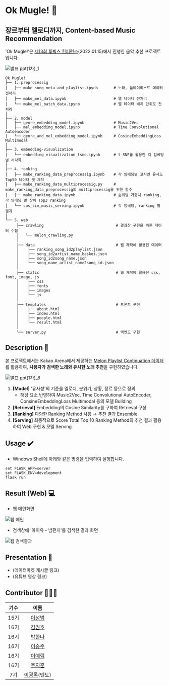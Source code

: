 # Ok Mugle! :musical_note:
## 장르부터 멜로디까지, Content-based Music Recommendation

'Ok Mugle!'은 [제13회 투빅스 컨퍼런스](http://www.datamarket.kr/xe/board_lhOx96/77271)(2022.01.15)에서 진행한 음악 추천 프로젝트입니다.

![발표 ppt(1차)_1](https://user-images.githubusercontent.com/87759826/149263884-f381c26d-18b0-43ba-9bda-a338cec3e53b.jpg)

```shell
Ok Mugle!
├── 1. preprocessig
│   ├── make_song_meta_and_playlist.ipynb       # 노래, 플레이리스트 데이터 전처리
│   ├── make_mel_data.ipynb                     # 멜 데이터 전처리
│   └── make_mel_batch_data.ipynb               # 멜 데이터 배치 단위로 전처리
│
├── 2. model
│   ├── genre_embedding_model.ipynb             # Music2Vec
│   ├── mel_embedding_model.ipynb               # Time Convolutional Autoencoder
│   └── genre_and_mel_embedding_model.ipynb     # CosineEmbeddingLoss Multimodal
│
├── 3. embedding-visualization
│   └── embedding_visualization_tsne.ipynb      # t-SNE를 활용한 각 임베딩별 시각화
│
├── 4. ranking
│   ├── make_ranking_data_preprocessig.ipynb    # 각 임베딩별 코사인 유사도 Top50 데이터 셋 제작 
│   ├── make_ranking_data_multiprocessig.py     # make_ranking_data_preprocessig의 multiprocessig을 위한 함수
│   ├── make_ranking_data.ipynb                 # 순위별 가중치 ranking, 각 임베딩 별 상위 Top3 ranking
│   └── cos_sim_music_serving.ipynb             # 각 임베딩, ranking 별 결과
│
└── 5. web
     ├── crawling                                # 결과창 구현을 위한 데이터 수집
     │   └── melon_crawling.py 
     │ 
     ├── data                                    # 웹 제작에 활용된 데이터
     │    ├── ranking_song_id2playlist.json
     │    ├── song_id2artist_name_basket.json
     │    ├── song_id2song_name.json
     │    └── song_name_artist_name2song_id.json
     │ 
     ├── static                                  # 웹 제작에 활용된 css, font, image, js
     │    ├── css
     │    ├── fonts
     │    ├── images
     │    └── js
     │ 
     ├── templates                               # 프론트 구현
     │    ├── about.html
     │    ├── index.html
     │    ├── people.html
     │    └── result.html
     │ 
     └── server.py                               # 백엔드 구현

```

## Description 📖

본 프로젝트에서는 Kakao Arena에서 제공하는 [Melon Playlist Continuation 데이터](https://arena.kakao.com/c/7)를 활용하여, **사용자가 검색한 노래와 유사한 노래 추천**을 구현하였습니다.

![발표 ppt(1차)_8](https://user-images.githubusercontent.com/87759826/149267879-04742886-9df8-4e6f-885f-a23dab38ec14.jpg)

1. **[Model]** '유사성'의 기준을 멜로디, 분위기, 상황, 장르 등으로 정의
   - 해당 요소 반영하여 Music2Vec, Time Convolutional AutoEncoder, ConsineEmbeddingLoss Multimodal 등의 모델 Building
2. **[Retrieval]** Embedding의 Cosine Similarity를 구하여 Retrieval 구성
3. **[Ranking]** 다양한 Ranking Method 사용 → 추천 결과 Ensemble
4. **[Serving]** 최종적으로 Score Total Top 10 Ranking Method의 추천 결과 활용하여 Web 구현 & 모델 Serving

## Usage ✔️

- Windows Shell에 아래와 같은 명령을 입력하여 실행합니다.
```
set FLASK_APP=server
set FLASK_ENV=development
flask run
```

## Result (Web) 💻

- 웹 메인화면
 
![웹 메인](https://user-images.githubusercontent.com/87759826/149278035-0165d162-b50e-4a49-86a2-8890597324c8.PNG)

- 검색창에 '아이유 - 밤편지'를 검색한 결과 화면

![웹 검색결과](https://user-images.githubusercontent.com/87759826/149278866-d1e365db-35f2-4f04-8fec-379ee7e462b2.PNG)

## Presentation 🙋

- (데이터마켓 게시글 링크)
- (유튜브 영상 링크)

## Contributor 🧑‍🤝‍🧑

|기수|이름|
|:-----:|:-----:|
|15기|[이성범](https://github.com/SeongBeomLEE)|
|16기|[김권호](https://github.com/kkhv)|
|16기|[박한나](https://github.com/hanna56)|
|16기|[이승주](https://github.com/duduuman)|
|16기|[이예림](https://github.com/YerimLee00)|
|16기|[주지훈](https://github.com/jihunju8589)|
|7기|[이광록](https://github.com/krlee407)(멘토)|
